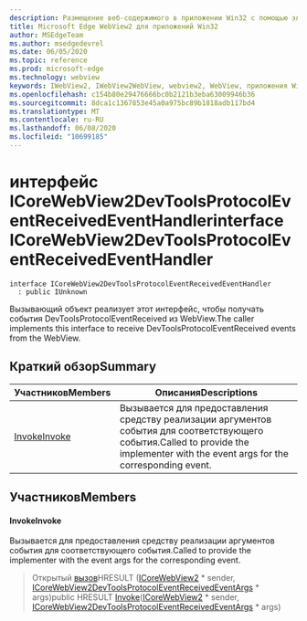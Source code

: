 ```yaml
---
description: Размещение веб-содержимого в приложении Win32 с помощью элемента управления Microsoft Edge WebView2
title: Microsoft Edge WebView2 для приложений Win32
author: MSEdgeTeam
ms.author: msedgedevrel
ms.date: 06/05/2020
ms.topic: reference
ms.prod: microsoft-edge
ms.technology: webview
keywords: IWebView2, IWebView2WebView, webview2, WebView, приложения Win32, Win32, EDGE, ICoreWebView2, ICoreWebView2Controller, элемент управления "веб-браузер", HTML Edge
ms.openlocfilehash: c154b80e29476666bc0b2121b3eba63009946b36
ms.sourcegitcommit: 8dca1c1367853e45a0a975bc89b1818adb117bd4
ms.translationtype: MT
ms.contentlocale: ru-RU
ms.lasthandoff: 06/08/2020
ms.locfileid: "10699185"
---
```

# <span data-ttu-id="c894d-104">интерфейс ICoreWebView2DevToolsProtocolEventReceivedEventHandler</span><span class="sxs-lookup"><span data-stu-id="c894d-104">interface ICoreWebView2DevToolsProtocolEventReceivedEventHandler</span></span> 

```
interface ICoreWebView2DevToolsProtocolEventReceivedEventHandler
  : public IUnknown
```

<span data-ttu-id="c894d-105">Вызывающий объект реализует этот интерфейс, чтобы получать события DevToolsProtocolEventReceived из WebView.</span><span class="sxs-lookup"><span data-stu-id="c894d-105">The caller implements this interface to receive DevToolsProtocolEventReceived events from the WebView.</span></span>

## <span data-ttu-id="c894d-106">Краткий обзор</span><span class="sxs-lookup"><span data-stu-id="c894d-106">Summary</span></span>

 <span data-ttu-id="c894d-107">Участников</span><span class="sxs-lookup"><span data-stu-id="c894d-107">Members</span></span>                        | <span data-ttu-id="c894d-108">Описания</span><span class="sxs-lookup"><span data-stu-id="c894d-108">Descriptions</span></span>
--------------------------------|---------------------------------------------
[<span data-ttu-id="c894d-109">Invoke</span><span class="sxs-lookup"><span data-stu-id="c894d-109">Invoke</span></span>](#invoke) | <span data-ttu-id="c894d-110">Вызывается для предоставления средству реализации аргументов события для соответствующего события.</span><span class="sxs-lookup"><span data-stu-id="c894d-110">Called to provide the implementer with the event args for the corresponding event.</span></span>

## <span data-ttu-id="c894d-111">Участников</span><span class="sxs-lookup"><span data-stu-id="c894d-111">Members</span></span>

#### <span data-ttu-id="c894d-112">Invoke</span><span class="sxs-lookup"><span data-stu-id="c894d-112">Invoke</span></span> 

<span data-ttu-id="c894d-113">Вызывается для предоставления средству реализации аргументов события для соответствующего события.</span><span class="sxs-lookup"><span data-stu-id="c894d-113">Called to provide the implementer with the event args for the corresponding event.</span></span>

> <span data-ttu-id="c894d-114">Открытый [вызов](#invoke)HRESULT ([ICoreWebView2](icorewebview2.md) \* sender, [ICoreWebView2DevToolsProtocolEventReceivedEventArgs](icorewebview2devtoolsprotocoleventreceivedeventargs.md) \* args)</span><span class="sxs-lookup"><span data-stu-id="c894d-114">public HRESULT [Invoke](#invoke)([ICoreWebView2](icorewebview2.md) \* sender, [ICoreWebView2DevToolsProtocolEventReceivedEventArgs](icorewebview2devtoolsprotocoleventreceivedeventargs.md) \* args)</span></span>

